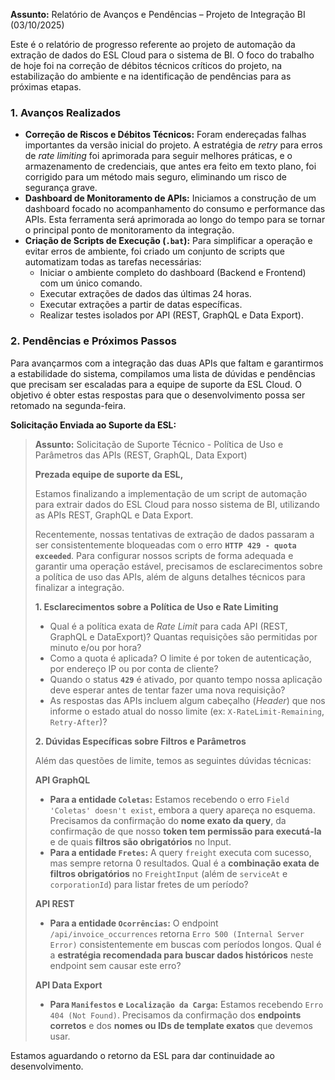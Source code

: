 **Assunto:** Relatório de Avanços e Pendências – Projeto de Integração BI (03/10/2025)

Este é o relatório de progresso referente ao projeto de automação da extração de dados do ESL Cloud para o sistema de BI. O foco do trabalho de hoje foi na correção de débitos técnicos críticos do projeto, na estabilização do ambiente e na identificação de pendências para as próximas etapas.

### **1. Avanços Realizados**

* **Correção de Riscos e Débitos Técnicos:** Foram endereçadas falhas importantes da versão inicial do projeto. A estratégia de *retry* para erros de *rate limiting* foi aprimorada para seguir melhores práticas, e o armazenamento de credenciais, que antes era feito em texto plano, foi corrigido para um método mais seguro, eliminando um risco de segurança grave.
* **Dashboard de Monitoramento de APIs:** Iniciamos a construção de um dashboard focado no acompanhamento do consumo e performance das APIs. Esta ferramenta será aprimorada ao longo do tempo para se tornar o principal ponto de monitoramento da integração.
* **Criação de Scripts de Execução (`.bat`):** Para simplificar a operação e evitar erros de ambiente, foi criado um conjunto de scripts que automatizam todas as tarefas necessárias:
    * Iniciar o ambiente completo do dashboard (Backend e Frontend) com um único comando.
    * Executar extrações de dados das últimas 24 horas.
    * Executar extrações a partir de datas específicas.
    * Realizar testes isolados por API (REST, GraphQL e Data Export).

### **2. Pendências e Próximos Passos**

Para avançarmos com a integração das duas APIs que faltam e garantirmos a estabilidade do sistema, compilamos uma lista de dúvidas e pendências que precisam ser escaladas para a equipe de suporte da ESL Cloud. O objetivo é obter estas respostas para que o desenvolvimento possa ser retomado na segunda-feira.

**Solicitação Enviada ao Suporte da ESL:**

> **Assunto:** Solicitação de Suporte Técnico - Política de Uso e Parâmetros das APIs (REST, GraphQL, Data Export)
>
> **Prezada equipe de suporte da ESL,**
>
> Estamos finalizando a implementação de um script de automação para extrair dados do ESL Cloud para nosso sistema de BI, utilizando as APIs REST, GraphQL e Data Export.
>
> Recentemente, nossas tentativas de extração de dados passaram a ser consistentemente bloqueadas com o erro **`HTTP 429 - quota exceeded`**. Para configurar nossos scripts de forma adequada e garantir uma operação estável, precisamos de esclarecimentos sobre a política de uso das APIs, além de alguns detalhes técnicos para finalizar a integração.
>
> **1. Esclarecimentos sobre a Política de Uso e Rate Limiting**
>
> * Qual é a política exata de *Rate Limit* para cada API (REST, GraphQL e DataExport)? Quantas requisições são permitidas por minuto e/ou por hora?
> * Como a quota é aplicada? O limite é por token de autenticação, por endereço IP ou por conta de cliente?
> * Quando o status **`429`** é ativado, por quanto tempo nossa aplicação deve esperar antes de tentar fazer uma nova requisição?
> * As respostas das APIs incluem algum cabeçalho (*Header*) que nos informe o estado atual do nosso limite (ex: `X-RateLimit-Remaining`, `Retry-After`)?
>
> **2. Dúvidas Específicas sobre Filtros e Parâmetros**
>
> Além das questões de limite, temos as seguintes dúvidas técnicas:
>
> **API GraphQL**
> * **Para a entidade `Coletas`:** Estamos recebendo o erro `Field 'Coletas' doesn't exist`, embora a query apareça no esquema. Precisamos da confirmação do **nome exato da query**, da confirmação de que nosso **token tem permissão para executá-la** e de quais **filtros são obrigatórios** no Input.
> * **Para a entidade `Fretes`:** A query `freight` executa com sucesso, mas sempre retorna 0 resultados. Qual é a **combinação exata de filtros obrigatórios** no `FreightInput` (além de `serviceAt` e `corporationId`) para listar fretes de um período?
>
> **API REST**
> * **Para a entidade `Ocorrências`:** O endpoint `/api/invoice_occurrences` retorna `Erro 500 (Internal Server Error)` consistentemente em buscas com períodos longos. Qual é a **estratégia recomendada para buscar dados históricos** neste endpoint sem causar este erro?
>
> **API Data Export**
> * **Para `Manifestos` e `Localização da Carga`:** Estamos recebendo `Erro 404 (Not Found)`. Precisamos da confirmação dos **endpoints corretos** e dos **nomes ou IDs de template exatos** que devemos usar.

Estamos aguardando o retorno da ESL para dar continuidade ao desenvolvimento.